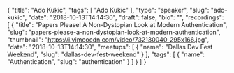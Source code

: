 {
  "title": "Ado Kukic",
  "tags": [
    "Ado Kukic"
  ],
  "type": "speaker",
  "slug": "ado-kukic",
  "date": "2018-10-13T14:14:30",
  "draft": false,
  "bio": "",
  "recordings": [
    {
      "title": "Papers Please! A Non-Dystopian Look at Modern Authentication",
      "slug": "papers-please-a-non-dystopian-look-at-modern-authentication",
      "thumbnail": "https://i.vimeocdn.com/video/732130040_295x166.jpg",
      "date": "2018-10-13T14:14:30",
      "meetups": [
        {
          "name": "Dallas Dev Fest Weekend",
          "slug": "dallas-dev-fest-weekend"
        }
      ],
      "tags": [
        {
          "name": "Authentication",
          "slug": "authentication"
        }
      ]
    }
  ]
}